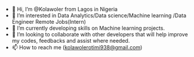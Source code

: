 - 👋 Hi, I’m @Kolawoler from Lagos in Nigeria
- 👀 I’m interested in Data Analytics/Data science/Machine learning /Data Engineer Remote Jobs(Intern)
- 🌱 I’m currently developing skills on Machine learning projects.
- 💞️ I’m looking to collaborate with other developers that will help improve my codes, feedbacks and assist where needed.
- 📫 How to reach me (kolawolerotimi938@gmail.com)

<!---
Kolawoler/Kolawoler is a ✨ special ✨ repository because its `README.md` (this file) appears on your GitHub profile.
You can click the Preview link to take a look at your changes.
--->
